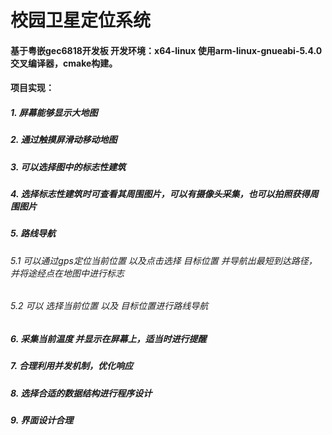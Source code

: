 # 校园卫星定位系统
#### 基于粤嵌gec6818开发板 开发环境：x64-linux 使用arm-linux-gnueabi-5.4.0交叉编译器，cmake构建。
#### 项目实现：
##### 	1. 屏幕能够显示大地图
##### 	2. 通过触摸屏滑动移动地图
##### 	3. 可以选择图中的标志性建筑
##### 	4. 选择标志性建筑时可查看其周围图片，可以有摄像头采集，也可以拍照获得周围图片
##### 	5. 路线导航 
###### 		5.1 可以通过gps定位当前位置 以及点击选择 目标位置 并导航出最短到达路径，并将途经点在地图中进行标志
###### 		5.2 可以 选择当前位置 以及 目标位置进行路线导航
##### 	6. 采集当前温度 并显示在屏幕上，适当时进行提醒
##### 	7. 合理利用并发机制，优化响应
##### 	8. 选择合适的数据结构进行程序设计
##### 	9. 界面设计合理
